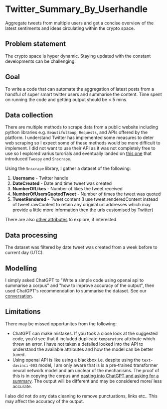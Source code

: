 # Twitter_Summary_By_Userhandle
Aggregate tweets from multiple users and get a concise overview of the latest sentiments and ideas circulating within the crypto space.

## Problem statement
The crypto space is hyper dynamic. Staying updated with the constant developments can be challenging. 

## Goal
To write a code that can automate the aggregation of latest posts from a handful of super smart twitter users and summarise the content. Time spent on running the code and getting output should be < 5 mins. 

## Data collection
There are multiple methods to scrape data from a public website including python libraries e.g. `BeautifulSoup`, `Requests`, and APIs offered by the platform. I understand Twitter has implemented some measures to deter web scraping so I expect some of these methods would be more difficult to implement. I did not want to use their API as it was not completely free to use so I explored varius turorials and eventually landed on [this one](https://www.freecodecamp.org/news/python-web-scraping-tutorial/) that introduced `Tweepy` and `Snscrape`. 

Using the `Snscrape` library, I gather a dataset of the following:
1. <b>Username</b> - Twitter handle
2. <b>DateCreated</b> - Date and time tweet was created
3. <b>NumberOfLikes</b> - Number of likes the tweet received
4. <b>NumberOfUsersQuotedTweet</b> - Number of times the tweet was quoted
5. <b>TweetRendered</b> - Tweet content (I use tweet.renderedContent instead of tweet.rawContent to retain any original url addresses which may provide a little more information then the urls customised by Twitter)

There are also [other attributes](https://thetechrobo.ca/snscrape-docs/_autosummary/snscrape.modules.twitter.Tweet.html#snscrape.modules.twitter.Tweet)  to explore, if interested.

## Data processing
The dataset was filtered by date tweet was created from a week before to current day (UTC).

## Modelling
I simply asked ChatGPT to "Write a simple code using openai api to summarise a corpus" and "how to improve accuracy of the output", then used ChatGPT's recommendation to summarise the dataset. See our [conversation](https://chat.openai.com/share/7dc71458-ee07-43db-9327-96d0a4fa2ae2). 


## Limitations
There may be missed opportunites from the following:
- ChatGPT can make mistakes. If you took a close look at the suggested code, you'd see that it included duplicate `temperature` attribute which threw an error. I have not taken a detailed looked into the API to understand the available attributes and how the model can be better tuned.
- Using openai API is like using a blackbox i.e. despite using the `text-davinci-003` model, I am only aware that is is a pre-trained transformer neural network model and am unclear of the mechanisms.
The proof of this is in copying the corpus and [pasting into ChatGPT and asking for a summary](https://chat.openai.com/share/173f4b86-0f33-41d5-824e-073e1ef0f887). The output will be different and may be considered more/ less accurate.

I also did not do any data cleaning to remove punctuations, links etc.. This may affect the accuracy of the output.
